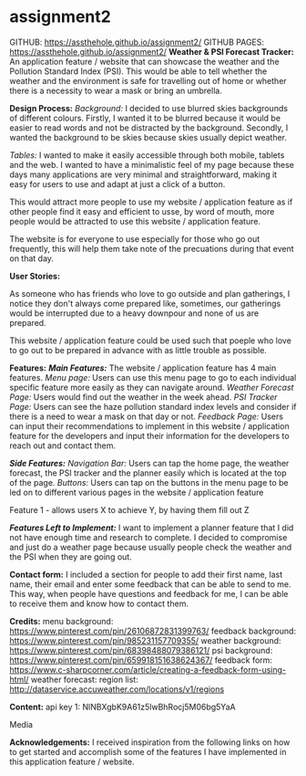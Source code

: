 # assignment2
GITHUB: https://assthehole.github.io/assignment2/
GITHUB PAGES: https://assthehole.github.io/assignment2/
**Weather & PSI Forecast Tracker:**
An application feature / website that can showcase the weather and the Pollution Standard Index (PSI).
This would be able to tell whether the weather and the environment is safe for travelling out of home or whether there is a necessity to wear a mask or bring an umbrella.

**Design Process:**
_Background:_
I decided to use blurred skies backgrounds of different colours. Firstly, I wanted it to be blurred because it would be easier to read words and not be distracted by the background. Secondly, I wanted the background to be skies because skies usually depict weather.

_Tables:_
I wanted to make it easily accessible through both mobile, tablets and the web.
I wanted to have a minimalistic feel of my page because these days many applications are very minimal and straightforward, making it easy for users to use and adapt at just a click of a button.

This would attract more people to use my website / application feature as if other people find it easy and efficient to usse, by word of mouth, more people would be attracted to use this website / application feature.

The website is for everyone to use especially for those who go out frequently, this will help them take note of the precuations during that event on that day. 

**User Stories:**

As someone who has friends who love to go outside and plan gatherings, I notice they don't always come prepared like, sometimes, our gatherings would be interrupted due to a heavy downpour and none of us are prepared.

This website / application feature could be used such that poeple who love to go out to be prepared in advance with as little trouble as possible. 

**Features:**
**_Main Features:_**
The website / application feature has 4 main features.
_Menu page:_ Users can use this menu page to go to each individual specific feature more easily as they can navigate around.
_Weather Forecast Page:_ Users would find out the weather in the week ahead.
_PSI Tracker Page:_ Users can see the haze pollution standard index levels and consider if there is a need to wear a mask on that day or not.
_Feedback Page:_ Users can input their recommendations to implement in this website / application feature for the developers and input their information for the developers to reach out and contact them.

**_Side Features:_**
_Navigation Bar:_ Users can tap the home page, the weather forecast, the PSI tracker and the planner easily which is located at the top of the page.
_Buttons:_ Users can tap on the buttons in the menu page to be led on to different various pages in the website / application feature

Feature 1 - allows users X to achieve Y, by having them fill out Z

**_Features Left to Implement:_**
I want to implement a planner feature that I did not have enough time and research to complete. I decided to compromise and just do a weather page because usually people check the weather and the PSI when they are going out.

**Contact form:**
I included a section for people to add their first name, last name, their email and enter some feedback that can be able to send to me. This way, when people have questions and feedback for me, I can be able to receive them and know how to contact them.

**Credits:**
menu background: https://www.pinterest.com/pin/26106872831399763/
feedback background: https://www.pinterest.com/pin/985231157709355/
weather background: https://www.pinterest.com/pin/68398488079386121/
psi background: https://www.pinterest.com/pin/659918151638624367/
feedback form: https://www.c-sharpcorner.com/article/creating-a-feedback-form-using-html/
weather forecast: 
region list: http://dataservice.accuweather.com/locations/v1/regions

**Content:**
api key 1: NlNBXgbK9A61z5lwBhRocj5M06bg5YaA 

Media

**Acknowledgements:**
I received inspiration from the following links on how to get started and accomplish some of the features I have implemented in this application feature / website. 
